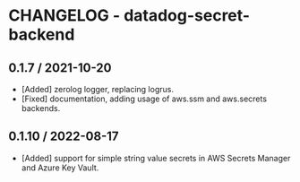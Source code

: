 # CHANGELOG - datadog-secret-backend

## 0.1.7 / 2021-10-20

* [Added] zerolog logger, replacing logrus.
* [Fixed] documentation, adding usage of aws.ssm and aws.secrets backends.

## 0.1.10 / 2022-08-17

* [Added] support for simple string value secrets in AWS Secrets Manager and Azure Key Vault.
